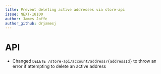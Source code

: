 ```yaml
---
title: Prevent deleting active addresses via store-api
issue: NEXT-18100
author: James Joffe
author_github: drjamesj
---
```

# API
* Changed `DELETE /store-api/account/address/{addressId}` to throw an error if attempting to delete an active address
